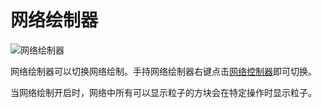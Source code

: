 # 网络绘制器

![网络绘制器](https://gzassets.cn/minecraft/plugin/slimefun/wiki/addons/images/networks/network-crayon.png ':size=25%')

网络绘制器可以切换网络绘制。手持网络绘制器右键点击[网络控制器](./Network-Controller)即可切换。

当网络绘制开启时，网络中所有可以显示粒子的方块会在特定操作时显示粒子。
